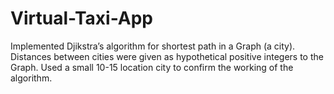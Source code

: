 # Virtual-Taxi-App
Implemented Djikstra’s algorithm for shortest path in a Graph (a city). Distances between cities were given as hypothetical positive integers to the Graph. Used a small 10-15 location city to confirm the working of the algorithm.
